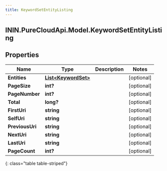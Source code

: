 ```yaml
---
title: KeywordSetEntityListing
---
```

## ININ.PureCloudApi.Model.KeywordSetEntityListing

## Properties

|Name | Type | Description | Notes|
|------------ | ------------- | ------------- | -------------|
| **Entities** | [**List&lt;KeywordSet&gt;**](KeywordSet.html) |  | [optional] |
| **PageSize** | **int?** |  | [optional] |
| **PageNumber** | **int?** |  | [optional] |
| **Total** | **long?** |  | [optional] |
| **FirstUri** | **string** |  | [optional] |
| **SelfUri** | **string** |  | [optional] |
| **PreviousUri** | **string** |  | [optional] |
| **NextUri** | **string** |  | [optional] |
| **LastUri** | **string** |  | [optional] |
| **PageCount** | **int?** |  | [optional] |
{: class="table table-striped"}


